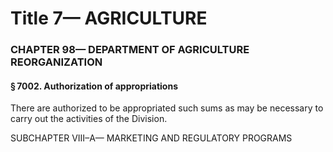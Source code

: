 
# Title 7— AGRICULTURE
### CHAPTER 98— DEPARTMENT OF AGRICULTURE REORGANIZATION
#### § 7002. Authorization of appropriations

There are authorized to be appropriated such sums as may be necessary to carry out the activities of the Division.

SUBCHAPTER VIII–A— MARKETING AND REGULATORY PROGRAMS
